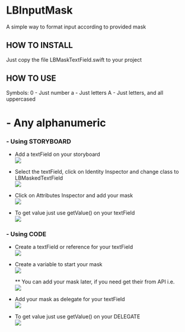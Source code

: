 # LBInputMask

A simple way to format input according to provided mask


## HOW TO INSTALL

Just copy the file LBMaskTextField.swift to your project

## HOW TO USE

Symbols: 
 0 - Just number
 a - Just letters
 A - Just letters, and all uppercased
 # - Any alphanumeric

  ### - Using STORYBOARD
   * Add a textField on your storyboard <br />
         ![](https://image.ibb.co/nw3e5A/Screen-Shot-2018-11-07-at-14-28-33.png)

   * Select the textField, click on Identity Inspector and change class to LBMaskedTextField <br />
         ![](https://image.ibb.co/cEFFdV/Screen-Shot-2018-11-07-at-14-30-14.png)

   * Click on Attributes Inspector and add your mask <br />
         ![](https://image.ibb.co/b5KfCq/Screen-Shot-2018-11-07-at-14-49-54.png)

   * To get value just use getValue() on your textField <br />
         ![](https://image.ibb.co/fa3RJV/Screen-Shot-2018-11-07-at-14-52-04.png)


  ### - Using CODE
   * Create a textField or reference for your textField <br />
         ![](https://image.ibb.co/efu8yV/Screen-Shot-2018-11-07-at-14-36-59.png)

   * Create a variable to start your mask <br />
         ![](https://image.ibb.co/dC8yXq/Screen-Shot-2018-11-07-at-14-54-24.png)

       ** You can add your mask later, if you need get their from API i.e. <br />
               ![](https://image.ibb.co/gfMSsq/Screen-Shot-2018-11-07-at-14-40-18.png)

   * Add your mask as delegate for your textField <br />
        ![](https://image.ibb.co/dpzadV/Screen-Shot-2018-11-07-at-14-41-13.png)

   * To get value just use getValue() on your DELEGATE <br />
        ![](https://image.ibb.co/j2W5dV/Screen-Shot-2018-11-07-at-14-43-34.png)
  
